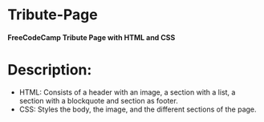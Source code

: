 # Tribute-Page
#### FreeCodeCamp Tribute Page with HTML and CSS

# Description:
* HTML: Consists of a header with an image, a section with a list, a section with a blockquote and section as footer.
* CSS: Styles the body, the image, and the different sections of the page.
